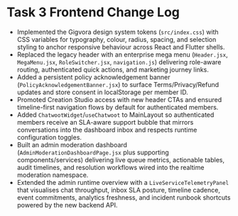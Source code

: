 # Task 3 Frontend Change Log

- Implemented the Gigvora design system tokens (`src/index.css`) with CSS variables for typography, colour, radius, spacing, and selection styling to anchor responsive behaviour across React and Flutter shells.
- Replaced the legacy header with an enterprise mega menu (`Header.jsx`, `MegaMenu.jsx`, `RoleSwitcher.jsx`, `navigation.js`) delivering role-aware routing, authenticated quick actions, and marketing journey links.
- Added a persistent policy acknowledgement banner (`PolicyAcknowledgementBanner.jsx`) to surface Terms/Privacy/Refund updates and store consent in localStorage per member ID.
- Promoted Creation Studio access with new header CTAs and ensured timeline-first navigation flows by default for authenticated members.
- Added `ChatwootWidget`/`useChatwoot` to MainLayout so authenticated members receive an SLA-aware support bubble that mirrors conversations into the dashboard inbox and respects runtime configuration toggles.
- Built an admin moderation dashboard (`AdminModerationDashboardPage.jsx` plus supporting components/services) delivering live queue metrics, actionable tables, audit timelines, and resolution workflows wired into the realtime moderation namespace.
- Extended the admin runtime overview with a `LiveServiceTelemetryPanel` that visualises chat throughput, inbox SLA posture, timeline cadence, event commitments, analytics freshness, and incident runbook shortcuts powered by the new backend API.
